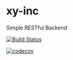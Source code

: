 # xy-inc
Simple RESTful Backend

[![Build Status](https://travis-ci.org/rtpaulino/xy-inc.svg?branch=master)](https://travis-ci.org/rtpaulino/xy-inc)

[![codecov](https://codecov.io/gh/rtpaulino/xy-inc/branch/master/graph/badge.svg)](https://codecov.io/gh/rtpaulino/xy-inc)
